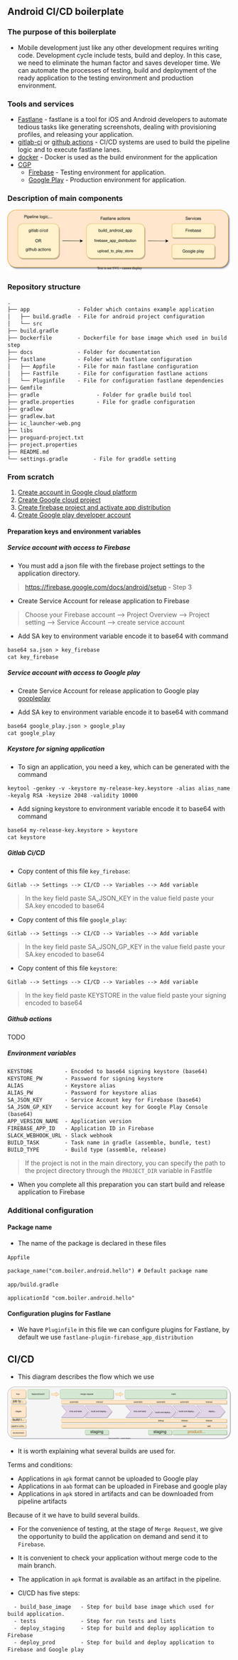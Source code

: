 ## Android CI/CD boilerplate

### The purpose of this boilerplate

* Mobile development just like any other development requires writing code. Development cycle include tests, build and deploy. In this case, we need to eliminate the human factor and saves developer time. 
We can automate the processes of testing, build and deployment of the ready application to the testing environment and production environment.

### Tools and services

* [Fastlane](https://fastlane.tools/) - fastlane is a tool for iOS and Android developers to automate tedious tasks like generating screenshots, dealing with provisioning profiles, and releasing your application.
* [gitlab-ci](https://docs.gitlab.com/ee/ci/) or [github actions](https://docs.github.com/en/actions)  - CI/CD systems are used to build the pipeline logic and to execute fastlane lanes.
* [docker](https://www.docker.com/) - Docker is used as the build environment for the application         
* [CGP](https://cloud.google.com/) 
  * [Firebase](https://firebase.google.com/docs/app-distribution) - Testing environment for application.
  * [Google Play](https://play.google.com/console/about/) - Production environment for application.

### Description of main components

![main](docs/android-ci-cd-tools.drawio.svg)

### Repository structure

````commandline
.
├── app               - Folder which contains example application
│   ├── build.gradle  - File for android project configuration 
│   └── src      
├── build.gradle    
├── Dockerfile        - Dockerfile for base image which used in build step
├── docs              - Folder for documentation
├── fastlane          - Folder with fastlane configuration
│   ├── Appfile       - File for main fastlane configuration 
│   ├── Fastfile      - File for configuration fastlane actions
│   └── Pluginfile    - File for configuration fastlane dependencies
├── Gemfile                
├── gradle                  - Folder for gradle build tool 
├── gradle.properties       - File for gradle configuration
├── gradlew
├── gradlew.bat
├── ic_launcher-web.png
├── libs
├── proguard-project.txt
├── project.properties
├── README.md              
└── settings.gradle        - File for graddle setting
````

### From scratch
1. [Create account in Google cloud platform](https://cloud.google.com/)
2. [Create Google cloud project](https://cloud.google.com/resource-manager/docs/creating-managing-projects)
3. [Create firebase project and activate app distribution](https://cloud.google.com/firestore/docs/client/get-firebase)
4. [Create Google play developer account](https://play.google.com/console/about/)

#### Preparation keys and environment variables

##### Service account with access to Firebase 

* You must add a json file with the firebase project settings to the application directory.
> https://firebase.google.com/docs/android/setup - Step 3

* Create Service Account for release application to Firebase
> Choose your Firebase account --> Project Overview --> Project setting --> Service Account --> create service account 

* Add SA key to environment variable encode it to base64 with command

```
base64 sa.json > key_firebase
cat key_firebase
```

##### Service account with access to Google play

* Create Service Account for release application to Google play
[goopleplay](docs/README_GOOGLE_PLAY.md)

* Add SA key to environment variable encode it to base64 with command

```
base64 google_play.json > google_play
cat google_play
```

##### Keystore for signing application
* To sign an application, you need a key, which can be generated with the command

```
keytool -genkey -v -keystore my-release-key.keystore -alias alias_name -keyalg RSA -keysize 2048 -validity 10000
```

* Add signing keystore to environment variable encode it to base64 with command
```
base64 my-release-key.keystore > keystore
cat keystore
```

##### Gitlab Ci/CD
* Copy content of this file `key_firebase`: 

```
Gitlab --> Settings --> CI/CD --> Variables --> Add variable
```
> In the key field paste SA_JSON_KEY in the value field paste your SA.key encoded to base64

* Copy content of this file `google_play`: 

```
Gitlab --> Settings --> CI/CD --> Variables --> Add variable
```
> In the key field paste SA_JSON_GP_KEY in the value field paste your SA.key encoded to base64

* Copy content of this file `keystore`: 

```
Gitlab --> Settings --> CI/CD --> Variables --> Add variable
```
> In the key field paste KEYSTORE in the value field paste your signing encoded to base64

##### Github actions
TODO

##### Environment variables

````
KEYSTORE          - Encoded to base64 signing keystore (base64)
KEYSTORE_PW       - Password for signing keystore
ALIAS             - Keystore alias
ALIAS_PW          - Password for keystore alias
SA_JSON_KEY       - Service Account key for Firebase (base64)
SA_JSON_GP_KEY    - Service account key for Google Play Console (base64)
APP_VERSION_NAME  - Application version
FIREBASE_APP_ID   - Application ID in Firebase
SLACK_WEBHOOK_URL - Slack webhook
BUILD_TASK        - Task name in gradle (assemble, bundle, test)
BUILD_TYPE        - Build type (assemble, release)
````
> If the project is not in the main directory, you can specify the path to the project directory through the `PROJECT_DIR` variable in Fastfile

* When you complete all this preparation you can start build and release application to Firebase

### Additional configuration

#### Package name

* The name of the package is declared in these files

`Appfile`
```commandline
package_name("com.boiler.android.hello") # Default package name
```

`app/build.gradle`
````commandline
applicationId "com.boiler.android.hello"
````

#### Configuration plugins for Fastlane

* We have `Pluginfile` in this file we can configure plugins for Fastlane, by default we use `fastlane-plugin-firebase_app_distribution` 

## CI/CD 

* This diagram describes the flow which we use

![flow](docs/android-ci-cd-CI-CD-flow.drawio.svg)

* It is worth explaining what several builds are used for.

Terms and conditions:
* Applications in `apk` format cannot be uploaded to Google play
* Applications in `aab` format can be uploaded in Firebase and google play
* Applications in `apk` stored in artifacts and can be downloaded from pipeline artifacts

Because of it we have to build several builds.

* For the convenience of testing, at the stage of `Merge Request`, we give the opportunity to build the application on demand and send it to `Firebase`.
* It is convenient to check your application without merge code to the main branch.
* The application in `apk` format is available as an artifact in the pipeline.

* CI/CD has five steps:

```
  - build_base_image   - Step for build base image which used for build application. 
  - tests              - Step for run tests and lints
  - deploy_staging     - Step for build and deploy application to Firebase
  - deploy_prod        - Step for build and deploy application to Firebase and Google play
```
